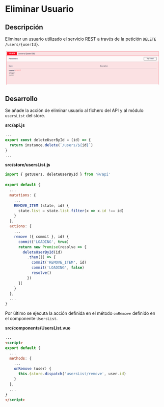 # Eliminar Usuario

## Descripción

Eliminar un usuario utilizado el servicio REST a través de la petición `DELETE /users/{userId}`.

![DELETE users](img/DELETE_users_id.png)

## Desarrollo

Se añade la acción de eliminar usuario al fichero del API y al módulo `usersList` del store.

**src/api.js**

```javascript
...
export const deleteUserById = (id) => {
  return instance.delete(`/users/${id}`)
}
...
```

**src/store/usersList.js**

```javascript
import { getUsers, deleteUserById } from '@/api'

export default {
  ...
  mutations: {
    ...
    REMOVE_ITEM (state, id) {
      state.list = state.list.filter(x => x.id !== id)
    }
  },
  actions: {
    ...
    remove ({ commit }, id) {
      commit('LOADING', true)
      return new Promise(resolve => {
        deleteUserById(id)
          .then(() => {
            commit('REMOVE_ITEM', id)
            commit('LOADING', false)
            resolve()
          })
      })
    }
  },
  ...
}

```

Por último se ejecuta la acción definida en el método `onRemove` definido en el componente `UsersList`.

**src/components/UsersList.vue**

```html
...
<script>
export default {
  ...
  methods: {
    ...
    onRemove (user) {
      this.$store.dispatch('usersList/remove', user.id)
    }
  },
  ...
}
</script>
```
